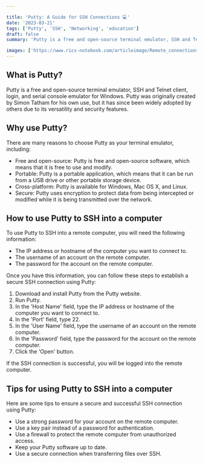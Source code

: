 ```yaml
---

title: 'Putty: A Guide for SSH Connections 💻'
date: '2023-03-21'
tags: ['Putty', 'SSH', 'Networking', 'education']
draft: false
summary: 'Putty is a free and open-source terminal emulator, SSH and Telnet client that allows users to establish secure connections to remote computers.'

images: ['https://www.rics-notebook.com/articleimage/Remote_connections/putty.webp']
---
```


## What is Putty?

Putty is a free and open-source terminal emulator, SSH and Telnet client, login, and serial console emulator for Windows. Putty was originally created by Simon Tatham for his own use, but it has since been widely adopted by others due to its versatility and security features.

## Why use Putty?

There are many reasons to choose Putty as your terminal emulator, including:

- Free and open-source: Putty is free and open-source software, which means that
  it is free to use and modify.
- Portable: Putty is a portable application, which means that it can be run from
  a USB drive or other portable storage device.
- Cross-platform: Putty is available for Windows, Mac OS X, and Linux.
- Secure: Putty uses encryption to protect data from being intercepted or
  modified while it is being transmitted over the network.

## How to use Putty to SSH into a computer

To use Putty to SSH into a remote computer, you will need the following
information:

- The IP address or hostname of the computer you want to connect to.
- The username of an account on the remote computer.
- The password for the account on the remote computer.

Once you have this information, you can follow these steps to establish a secure
SSH connection using Putty:

1. Download and install Putty from the Putty website.
2. Run Putty.
3. In the 'Host Name' field, type the IP address or hostname of the computer you
   want to connect to.
4. In the 'Port' field, type 22.
5. In the 'User Name' field, type the username of an account on the remote
   computer.
6. In the 'Password' field, type the password for the account on the remote
   computer.
7. Click the 'Open' button.

If the SSH connection is successful, you will be logged into the remote
computer.

## Tips for using Putty to SSH into a computer

Here are some tips to ensure a secure and successful SSH connection using Putty:

- Use a strong password for your account on the remote computer.
- Use a key pair instead of a password for authentication.
- Use a firewall to protect the remote computer from unauthorized access.
- Keep your Putty software up to date.
- Use a secure connection when transferring files over SSH.
